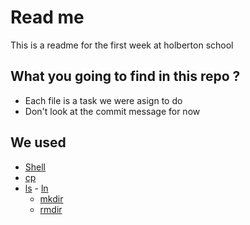 # Read me
This is a readme for the first week at holberton school

## What you going to find in this repo ?
- Each file is a task we were asign to do
- Don't look at the commit message for now

## We used
 - [Shell]()
  - [cp]()
   - [ls]()
    - [ln]()
     - [mkdir]()
      - [rmdir]()
       